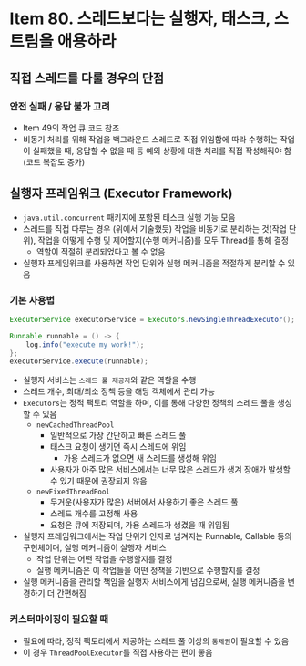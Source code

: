 # Item 80. 스레드보다는 실행자, 태스크, 스트림을 애용하라

## 직접 스레드를 다룰 경우의 단점

### 안전 실패 / 응답 불가 고려

- Item 49의 작업 큐 코드 참조
- 비동기 처리를 위해 작업을 백그라운드 스레드로 직접 위임함에 따라 수행하는 작업이 실패했을 때, 응답할 수 없을 때 등 예외 상황에 대한 처리를 직접 작성해줘야 함 (코드 복잡도 증가)

## 실행자 프레임워크 (Executor Framework)

- `java.util.concurrent` 패키지에 포함된 태스크 실행 기능 모음
- 스레드를 직접 다루는 경우 (위에서 기술했듯) 작업을 비동기로 분리하는 것(작업 단위), 작업을 어떻게 수행 및 제어할지(수행 메커니즘)를 모두 Thread를 통해 결정
    - 역할이 적절히 분리되었다고 볼 수 없음
- 실행자 프레임워크를 사용하면 작업 단위와 실행 메커니즘을 적절하게 분리할 수 있음

### 기본 사용법

```java
ExecutorService executorService = Executors.newSingleThreadExecutor();

Runnable runnable = () -> {
    log.info("execute my work!");
};
executorService.execute(runnable);
```

- 실행자 서비스는 `스레드 풀 제공자`와 같은 역할을 수행
- 스레드 개수, 최대/최소 정책 등을 해당 객체에서 관리 가능
- `Executors`는 정적 팩토리 역할을 하며, 이를 통해 다양한 정책의 스레드 풀을 생성할 수 있음
    - `newCachedThreadPool`
        - 일반적으로 가장 간단하고 빠른 스레드 풀
        - 태스크 요청이 생기면 즉시 스레드에 위임
            - 가용 스레드가 없으면 새 스레드를 생성해 위임
        - 사용자가 아주 많은 서비스에서는 너무 많은 스레드가 생겨 장애가 발생할 수 있기 때문에 권장되지 않음
    - `newFixedThreadPool`
        - 무거운(사용자가 많은) 서버에서 사용하기 좋은 스레드 풀
        - 스레드 개수를 고정해 사용
        - 요청은 큐에 저장되며, 가용 스레드가 생겼을 때 위임됨
- 실행자 프레임워크에서는 작업 단위가 인자로 넘겨지는 Runnable, Callable 등의 구현체이며, 실행 메커니즘이 실행자 서비스
    - 작업 단위는 어떤 작업을 수행할지를 결정
    - 실행 메커니즘은 이 작업들을 어떤 정책을 기반으로 수행할지를 결정
- 실행 메커니즘을 관리할 책임을 실행자 서비스에게 넘김으로써, 실행 메커니즘을 변경하기 더 간편해짐

### 커스터마이징이 필요할 때

- 필요에 따라, 정적 팩토리에서 제공하는 스레드 풀 이상의 `통제권`이 필요할 수 있음
- 이 경우 `ThreadPoolExecutor`를 직접 사용하는 편이 좋음
